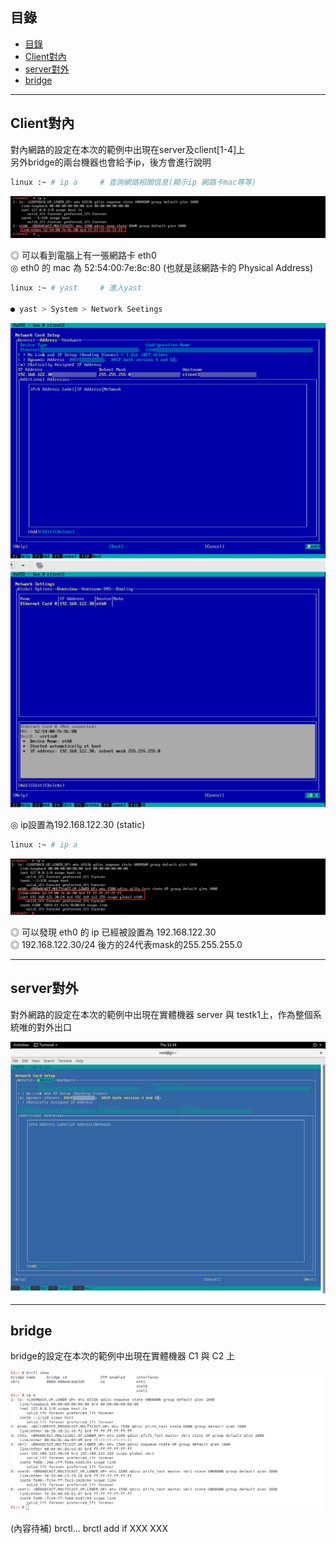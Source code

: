 ## 目錄
* [目錄](#目錄)
* [Client對內](#Client對內)
* [server對外](#server對外)
* [bridge](#bridge)
---

## Client對內

對內網路的設定在本次的範例中出現在server及client[1-4]上  
另外bridge的兩台機器也會給予ip，後方會進行說明  


```bash
linux :~ # ip a     # 查詢網路相關信息(顯示ip 網路卡mac等等)  
```
![image](https://github.com/HongScarlet/homework/blob/master/SUSE15%20cluster/img/Network%20Setting/4-1-1.png)  

◎ 可以看到電腦上有一張網路卡 eth0  
◎ eth0 的 mac 為 52:54:00:7e:8c:80 (也就是該網路卡的 Physical Address)  

```bash
linux :~ # yast     # 進入yast

● yast > System > Network Seetings  
```
![image](https://github.com/HongScarlet/homework/blob/master/SUSE15%20cluster/img/Network%20Setting/4-1-2.png)  
![image](https://github.com/HongScarlet/homework/blob/master/SUSE15%20cluster/img/Network%20Setting/4-1-3.png)  

◎ ip設置為192.168.122.30 (static) 

```bash
linux :~ # ip a
```
![image](https://github.com/HongScarlet/homework/blob/master/SUSE15%20cluster/img/Network%20Setting/4-1-4.png)  

◎ 可以發現 eth0 的 ip 已經被設置為 192.168.122.30  
◎ 192.168.122.30/24 後方的24代表mask的255.255.255.0  

---

## server對外

對外網路的設定在本次的範例中出現在實體機器 server 與 testk1上，作為整個系統唯的對外出口

![image](https://github.com/HongScarlet/homework/blob/master/SUSE15%20cluster/img/Network%20Setting/4-2-1.png)  

---

## bridge

bridge的設定在本次的範例中出現在實體機器 C1 與 C2 上

![image](https://github.com/HongScarlet/homework/blob/master/SUSE15%20cluster/img/Network%20Setting/4-3-1.png)  

(內容待補)
brctl...
brctl add if XXX XXX
